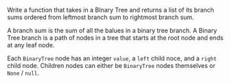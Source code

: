 Write a function that takes in a BInary Tree and returns a list of its branch sums ordered from leftmost branch sum to rightmost branch sum. 

A branch sum is the sum of all the balues in a binary tree branch. A Binary Tree branch is a path of nodes in a tree that starts at the root node and ends at any leaf node.

Each `BinaryTree` node has an integer `value`, a `left` child noce, and a `right` child node. Children nodes can either be `BinaryTree` nodes themselves or `None` / `null`. 

